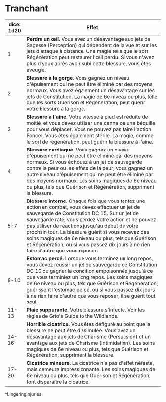 # Tranchant

| dice: 1d20 | Effet                                                                                                                                                                                                                                                                                                                                                                                                                                                               |
| ---------- | ------------------------------------------------------------------------------------------------------------------------------------------------------------------------------------------------------------------------------------------------------------------------------------------------------------------------------------------------------------------------------------------------------------------------------------------------------------------- |
| 1          | **Perdre un œil.** Vous avez un désavantage aux jets de Sagesse (Perception) qui dépendent de la vue et sur les jets d'attaque à distance. Une magie telle que le sort Régénération peut restaurer l'œil perdu. Si vous n'avez plus d'yeux après avoir subi cette blessure, vous êtes aveugle.                                                                                                                                                                      |
| 2          | **Blessure à la gorge.** Vous gagnez un niveau d'épuisement qui ne peut être éliminé par des moyens normaux. Vous avez également un désavantage sur les jets de Constitution. La magie de 6e niveau ou plus, telle que les sorts Guérison et Régénération, peut guérir votre blessure à la gorge.                                                                                                                                                                   |
| 3          | **Blessure à l'aine.** Votre vitesse à pied est réduite de moitié, et vous devez utiliser une canne ou une béquille pour vous déplacer. Vous ne pouvez pas faire l'action Foncer. Vous êtes également stérile. La magie, comme le sort de régénération, peut guérir la blessure à l'aine.                                                                                                                                                                           |
| 4          | **Blessure cardiaque.** Vous gagnez un niveau d'épuisement qui ne peut être éliminé par des moyens normaux. Si vous échouez à un jet de sauvegarde contre la peur ou les effets de la peur, vous gagnez un autre niveau d'épuisement qui ne peut être éliminé par des moyens normaux. Les soins magiques de 6e niveau ou plus, tels que Guérison et Régénération, suppriment la blessure.                                                                           |
| 5-7        | **Blessure interne.** Chaque fois que vous tentez une action en combat, vous devez effectuer un jet de sauvegarde de Constitution DC 15. Sur un jet de sauvegarde raté, vous perdez votre action et ne pouvez pas utiliser de réactions jusqu'au début de votre prochain tour. La blessure guérit si vous recevez des soins magiques de 6e niveau ou plus, tels que Guérison et Régénération, ou si vous passez dix jours à ne rien faire d'autre que vous reposer. |
| 8-10       | **Estomac percé.** Lorsque vous terminez un long repos, vous devez réussir un jet de sauvegarde de Constitution DC 10 ou gagner la condition empoisonnée jusqu'à ce que vous terminiez un long repos. Les soins magiques de 6e niveau ou plus, tels que Guérison et Régénération, guérissent l'estomac percé, ou si vous passez dix jours à ne rien faire d'autre que vous reposer, il se guérit tout seul.                                                         |
| 11-13      | **Plaie suppurante.** Votre blessure s'infecte. Voir les règles de Grio's Guide to the Wildlands.                                                                                                                                                                                                                                                                                                                                                                   |
| 14-16      | **Horrible cicatrice.** Vous êtes défiguré au point que la blessure ne peut être dissimulée. Vous avez un désavantage aux jets de Charisme (Persuasion) et un avantage aux jets de Charisme (Intimidation). Les soins magiques de 6e niveau ou plus, tels que Guérison et Régénération, suppriment la blessure.                                                                                                                                                     |
| 17-20      | **Cicatrice mineure.** La cicatrice n'a pas d'effet néfaste, mais demeure impressionnante. Les soins magiques de 6e niveau ou plus, tels que Guérison et Régénération, font disparaître la cicatrice.                                                                                                                                                                                                                                                               |
^LingeringInjuries